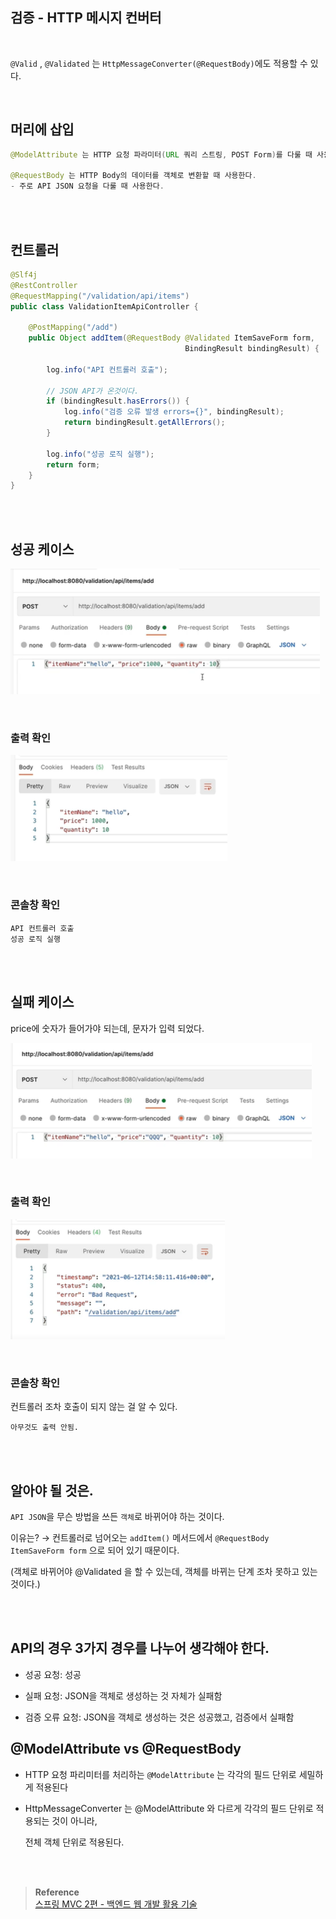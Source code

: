 ## 검증 - HTTP 메시지 컨버터

<br/>

`@Valid` , `@Validated` 는 `HttpMessageConverter(@RequestBody)`에도 적용할 수 있다.


<br/>

## 머리에 삽입

```java
@ModelAttribute 는 HTTP 요청 파라미터(URL 쿼리 스트링, POST Form)를 다룰 때 사용한다.

@RequestBody 는 HTTP Body의 데이터를 객체로 변환할 때 사용한다. 
- 주로 API JSON 요청을 다룰 때 사용한다.
```

<br/><br/>

## 컨트롤러

```java
@Slf4j
@RestController
@RequestMapping("/validation/api/items")
public class ValidationItemApiController {

    @PostMapping("/add")
    public Object addItem(@RequestBody @Validated ItemSaveForm form, 
                                       BindingResult bindingResult) {

        log.info("API 컨트롤러 호출");

        // JSON API가 온것이다.
        if (bindingResult.hasErrors()) {
            log.info("검증 오류 발생 errors={}", bindingResult);
            return bindingResult.getAllErrors();
        }

        log.info("성공 로직 실행");
        return form;
    }
}
```

<br/><br/>

## 성공 케이스

![이미지](/programming/img/입문130.PNG)

<br/>

### 출력 확인

![이미지](/programming/img/입문131.PNG)

<br/>

### 콘솔창 확인

```
API 컨트롤러 호출
성공 로직 실행
```

<br/><br/>

## 실패 케이스

price에 숫자가 들어가야 되는데, 문자가 입력 되었다.

![이미지](/programming/img/입문132.PNG)

<br/>

### 출력 확인

![이미지](/programming/img/입문133.PNG)

<br/>

### 콘솔창 확인

컨트롤러 조차 호출이 되지 않는 걸 알 수 있다.

```
아무것도 출력 안됨.
```

<br/><br/>

## 알아야 될 것은.

`API JSON`을 무슨 방법을 쓰든 `객체`로 바뀌어야 하는 것이다.

이유는? → 컨트롤러로 넘어오는 `addItem()` 메서드에서 `@RequestBody ItemSaveForm form` 으로 되어 있기 때문이다. 

(객체로 바뀌어야 @Validated 을 할 수 있는데, 객체를 바뀌는 단계 조차 못하고 있는 것이다.)

<br/><br/>

## API의 경우 3가지 경우를 나누어 생각해야 한다.

- 성공 요청: 성공

- 실패 요청: JSON을 객체로 생성하는 것 자체가 실패함

- 검증 오류 요청: JSON을 객체로 생성하는 것은 성공했고, 검증에서 실패함

## @ModelAttribute vs @RequestBody

- HTTP 요청 파리미터를 처리하는 `@ModelAttribute` 는 각각의 필드 단위로 세밀하게 적용된다

- HttpMessageConverter 는 @ModelAttribute 와 다르게 각각의 필드 단위로 
적용되는 것이 아니라, 

    전체 객체 단위로 적용된다.



<br/><br/>

>**Reference** <br/>[스프링 MVC 2편 - 백엔드 웹 개발 활용 기술](https://www.inflearn.com/course/%EC%8A%A4%ED%94%84%EB%A7%81-mvc-2/dashboard)